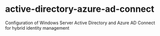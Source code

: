# active-directory-azure-ad-connect
Configuration of Windows Server Active Directory and Azure AD Connect for hybrid identity management
